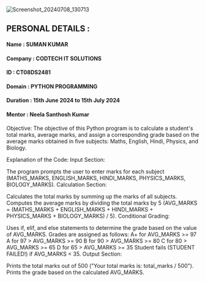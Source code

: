 ![Screenshot_20240708_130713](https://github.com/SumanVaishkiyar/CODTECH-Task-2/assets/154892981/06e5c77d-d1c6-42dc-96a7-33db38c11f79)
## PERSONAL DETAILS :
  #### Name : SUMAN KUMAR
  #### Company : CODTECH IT SOLUTIONS
  #### ID : CT08DS2481
  #### Domain : PYTHON PROGRAMMING
  #### Duration : 15th June 2024 to 15th July 2024
  #### Mentor : Neela Santhosh Kumar

Objective:
The objective of this Python program is to calculate a student's total marks, average marks, and assign a corresponding grade based on the average marks obtained in five subjects: Maths, English, Hindi, Physics, and Biology.

Explanation of the Code:
Input Section:

The program prompts the user to enter marks for each subject (MATHS_MARKS, ENGLISH_MARKS, HINDI_MARKS, PHYSICS_MARKS, BIOLOGY_MARKS).
Calculation Section:

Calculates the total marks by summing up the marks of all subjects.
Computes the average marks by dividing the total marks by 5 (AVG_MARKS = (MATHS_MARKS + ENGLISH_MARKS + HINDI_MARKS + PHYSICS_MARKS + BIOLOGY_MARKS) / 5).
Conditional Grading:

Uses if, elif, and else statements to determine the grade based on the value of AVG_MARKS.
Grades are assigned as follows:
A+ for AVG_MARKS >= 97
A for 97 > AVG_MARKS >= 90
B for 90 > AVG_MARKS >= 80
C for 80 > AVG_MARKS >= 65
D for 65 > AVG_MARKS >= 35
Student fails (STUDENT FAILED!) if AVG_MARKS < 35.
Output Section:

Prints the total marks out of 500 ("Your total marks is: total_marks / 500").
Prints the grade based on the calculated AVG_MARKS.

